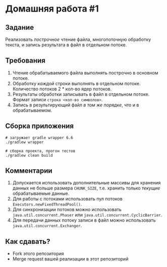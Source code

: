 # Домашняя работа #1

## Задание
Реализовать _построчное_ чтение файла, многопоточную обработку текста, и запись результата в файл в отдельном потоке.
 
## Требования
1. Чтение обрабатываемого файла выполнять построчно в основном потоке.
1. Обработку _каждой_ строки выполнять в отдельном потоке. Количество потоков 2 * кол-во ядер потоков.
1. Результаты обработки записывать в файл в отдельном потоке. Формат записи `строка <кол-во символов>`.
1. Запись в результирующий файл _в том же порядке_, что и в обрабатываемом.

## Сборка приложения 
```shell script
# загружает gradle wrapper 6.6
./gradlew wrapper

# сборка проекта, прогон тестов
./gradlew clean build
```

##  Комментарии
1. Допускается использовать дополнительные массивы для хранения данных не больше размера `CHUNK_SIZE`, 
т.е. хранить только _текущие_ обрабатываемые данные.
1. Для работы с потоками использовать пул потоков `Executors.newFixedThreadPool()`.
1. Для синхронизации потоков можно использовать `java.util.concurrent.Phaser` или `java.util.concurrent.CyclicBarrier`.
1. Для передачи данных потоку записи в файл можно использовать `java.util.concurrent.Exchanger`.

##  Как сдавать?
* Fork этого репозитория
* Merge request вашей реализации в этот репозиторий
